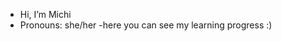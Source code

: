 - Hi, I’m Michi
- Pronouns: she/her
-here you can see my learning progress :)

<!---
Mlchl/Mlchl is a ✨ special ✨ repository because its `README.md` (this file) appears on your GitHub profile.
You can click the Preview link to take a look at your changes.
--->

